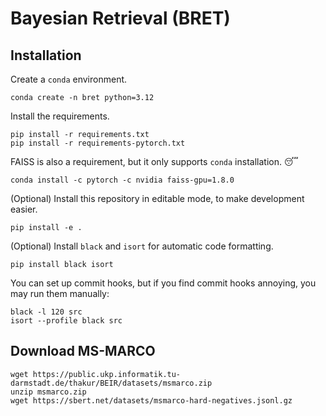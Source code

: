 # Bayesian Retrieval (BRET)

## Installation

Create a `conda` environment.
```
conda create -n bret python=3.12
```

Install the requirements.
```
pip install -r requirements.txt
pip install -r requirements-pytorch.txt
```

FAISS is also a requirement, but it only supports `conda` installation. :sleeping:
```
conda install -c pytorch -c nvidia faiss-gpu=1.8.0
```

(Optional) Install this repository in editable mode, to make development easier.
```
pip install -e .
```

(Optional) Install `black` and `isort` for automatic code formatting.
```
pip install black isort
```
You can set up commit hooks, but if you find commit hooks annoying, you may run them manually:
```
black -l 120 src
isort --profile black src
```

## Download MS-MARCO

```
wget https://public.ukp.informatik.tu-darmstadt.de/thakur/BEIR/datasets/msmarco.zip
unzip msmarco.zip
wget https://sbert.net/datasets/msmarco-hard-negatives.jsonl.gz
```
